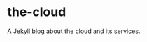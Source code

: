 # the-cloud
A Jekyll [blog](https://adambrodin.github.io/the-cloud/) about the cloud and its services.
